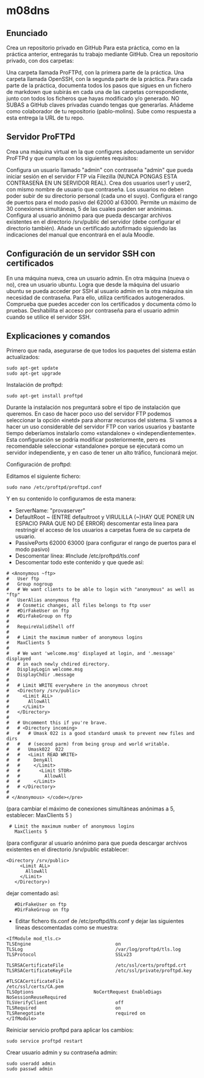 # m08dns
## Enunciado

Crea un repositorio privado en GitHub
Para esta práctica, como en la práctica anterior, entregarás tu trabajo mediante GitHub. Crea un repositorio privado, con dos carpetas:

Una carpeta llamada ProFTPd, con la primera parte de la práctica.
Una carpeta llamada OpenSSH, con la segunda parte de la práctica.
Para cada parte de la práctica, documenta todos los pasos que sigues en un fichero de markdown que subirás en cada una de las carpetas correspondiente, junto con todos los ficheros que hayas modificado y/o generado. NO SUBAS a GitHub claves privadas cuando tengas que generarlas.
Añádeme como colaborador de tu repositorio (pablo-molins).
Sube como respuesta a esta entrega la URL de tu repo.
## Servidor ProFTPd
Crea una máquina virtual en la que configures adecuadamente un servidor ProFTPd y que cumpla con los siguientes requisitos:

Configura un usuario llamado "admin" con contraseña "admin" que pueda iniciar sesión en el servidor FTP vía Filezilla (NUNCA PONGAS ESTA CONTRASEÑA EN UN SERVIDOR REAL).
Crea dos usuarios user1 y user2, con mismo nombre de usuario que contraseña.
Los usuarios no deben poder subir de su directorio personal (cada uno el suyo).
Configura el rango de puertos para el modo pasivo del 62000 al 63000.
Permite un máximo de 30 conexiones simultáneas, 5 de las cuales pueden ser anónimas.
Configura al usuario anónimo para que pueda descargar archivos existentes en el directorio /srv/public del servidor (debe configurar el directorio también).
Añade un certificado autofirmado siguiendo las indicaciones del manual que encontrará en el aula Moodle.
## Configuración de un servidor SSH con certificados
En una máquina nueva, crea un usuario admin. En otra máquina (nueva o no), crea un usuario ubuntu. Logra que desde la máquina del usuario ubuntu se pueda acceder por SSH al usuario admin en la otra máquina sin necesidad de contraseña. Para ello, utiliza certificados autogenerados.
Comprueba que puedes acceder  con los certificados y documenta cómo lo pruebas.
Deshabilita el acceso por contraseña para el usuario admin cuando se utilice el servidor SSH.


## Explicaciones y comandos

Primero que nada, asegurarse de que todos los paquetes del sistema están actualizados:
<pre><code>sudo apt-get update
sudo apt-get upgrade</code></pre>


Instalación de proftpd:

<pre><code>sudo apt-get install proftpd</code></pre>
Durante la instalación nos preguntará sobre el tipo de instalación que queremos.
En caso de hacer poco uso del servidor FTP podemos seleccionar la opción «inetd» para ahorrar recursos del sistema.
Si vamos a hacer un uso considerable del servidor FTP con varios usuarios y bastante tiempo deberíamos instalarlo como «standalone» o «independientemente».
Esta configuración se podría modificar posteriormente, pero es recomendable seleccionar «standalone» porque se ejecutará como un servidor independiente, y en caso de tener un alto tráfico, funcionará mejor.


Configuración de proftpd:

Editamos el siguiente fichero:
<pre><code>sudo nano /etc/proftpd/proftpd.conf</code></pre>

Y en su contenido lo configuramos de esta manera:

- ServerName: "provaserver"
- DefaultRoot ~ (ENTRE defaultroot y VIRULILLA (~)HAY QUE PONER UN ESPACIO PARA QUE NO DÉ ERROR) descomentar esta linea para restringir el acceso de los usuarios a carpetas fuera de su carpeta de usuario.
- PassivePorts 62000 63000 (para configurar el rango de puertos para el modo pasivo)
- Descomentar línea: #Include /etc/proftpd/tls.conf
- Descomentar todo este contenido y que quede así:

```
# <Anonymous ~ftp>
#   User ftp
#   Group nogroup
#   # We want clients to be able to login with "anonymous" as well as "ftp"
#   UserAlias anonymous ftp
#   # Cosmetic changes, all files belongs to ftp user
#   #DirFakeUser on ftp
#   #DirFakeGroup on ftp
# 
#   RequireValidShell off
# 
#   # Limit the maximum number of anonymous logins
#   MaxClients 5
# 
#   # We want 'welcome.msg' displayed at login, and '.message' displayed
#   # in each newly chdired directory.
#   DisplayLogin welcome.msg
#   DisplayChdir .message
# 
#   # Limit WRITE everywhere in the anonymous chroot
#   <Directory /srv/public>
#     <Limit ALL>
#       AllowAll
#     </Limit>
#   </Directory>
# 
#   # Uncomment this if you're brave.
#   # <Directory incoming>
#   #   # Umask 022 is a good standard umask to prevent new files and dirs
#   #   # (second parm) from being group and world writable.
#   #   Umask022  022
#   #   <Limit READ WRITE>
#   #     DenyAll
#   #     </Limit>
#   #       <Limit STOR>
#   #         AllowAll
#   #     </Limit>
#   # </Directory>
# 
# </Anonymous> </code></pre>
```
(para cambiar el máximo de conexiones simultáneas anónimas a 5, establecer: MaxClients 5 )
```
 # Limit the maximum number of anonymous logins
   MaxClients 5
```
(para configurar al usuario anónimo para que pueda descargar archivos existentes en el directorio /srv/public establecer: 
```
<Directory /srv/public>
     <Limit ALL>
       AllowAll
     </Limit>
   </Directory>)
```

dejar comentado así:
```
   #DirFakeUser on ftp
   #DirFakeGroup on ftp
```
- Editar fichero tls.conf de /etc/proftpd/tls.conf y dejar las siguientes líneas descomentadas como se muestra:
```
<IfModule mod_tls.c>
TLSEngine                               on
TLSLog                                  /var/log/proftpd/tls.log
TLSProtocol                             SSLv23
 
TLSRSACertificateFile                   /etc/ssl/certs/proftpd.crt
TLSRSACertificateKeyFile                /etc/ssl/private/proftpd.key

#TLSCACertificateFile                                     /etc/ssl/certs/CA.pem
TLSOptions                      NoCertRequest EnableDiags NoSessionReuseRequired
TLSVerifyClient                         off
TLSRequired                             on
TLSRenegotiate                          required on
</IfModule>
```

Reiniciar servicio proftpd para aplicar los cambios:

<pre><code>sudo service proftpd restart</code></pre>

Crear usuario admin y su contraseña admin:
<pre><code>sudo useradd admin
sudo passwd admin</code></pre>
